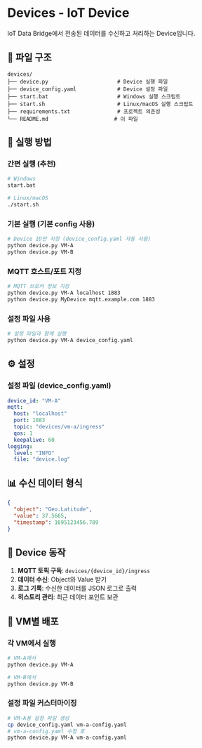 # Devices - IoT Device

IoT Data Bridge에서 전송된 데이터를 수신하고 처리하는 Device입니다.

## 📁 파일 구조

```
devices/
├── device.py                      # Device 실행 파일
├── device_config.yaml             # Device 설정 파일
├── start.bat                      # Windows 실행 스크립트
├── start.sh                       # Linux/macOS 실행 스크립트
├── requirements.txt               # 프로젝트 의존성
└── README.md                     # 이 파일
```

## 🚀 실행 방법

### **간편 실행 (추천)**
```bash
# Windows
start.bat

# Linux/macOS
./start.sh
```

### **기본 실행 (기본 config 사용)**
```bash
# Device ID만 지정 (device_config.yaml 자동 사용)
python device.py VM-A
python device.py VM-B
```

### **MQTT 호스트/포트 지정**
```bash
# MQTT 브로커 정보 지정
python device.py VM-A localhost 1883
python device.py MyDevice mqtt.example.com 1883
```

### **설정 파일 사용**
```bash
# 설정 파일과 함께 실행
python device.py VM-A device_config.yaml
```

## ⚙️ 설정

### **설정 파일 (device_config.yaml)**
```yaml
device_id: "VM-A"
mqtt:
  host: "localhost"
  port: 1883
  topic: "devices/vm-a/ingress"
  qos: 1
  keepalive: 60
logging:
  level: "INFO"
  file: "device.log"
```

## 📊 수신 데이터 형식

```json
{
  "object": "Geo.Latitude",
  "value": 37.5665,
  "timestamp": 1695123456.789
}
```

## 🎯 Device 동작

1. **MQTT 토픽 구독**: `devices/{device_id}/ingress`
2. **데이터 수신**: Object와 Value 받기
3. **로그 기록**: 수신한 데이터를 JSON 로그로 출력
4. **히스토리 관리**: 최근 데이터 포인트 보관

## 🚀 VM별 배포

### **각 VM에서 실행**
```bash
# VM-A에서
python device.py VM-A

# VM-B에서  
python device.py VM-B
```

### **설정 파일 커스터마이징**
```bash
# VM-A용 설정 파일 생성
cp device_config.yaml vm-a-config.yaml
# vm-a-config.yaml 수정 후
python device.py VM-A vm-a-config.yaml
```
